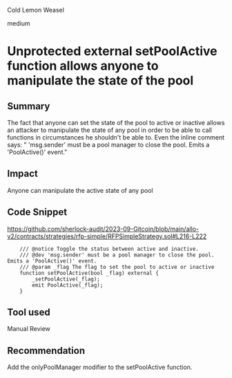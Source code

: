 Cold Lemon Weasel

medium

# Unprotected external setPoolActive function allows anyone to manipulate the state of the pool
## Summary
The fact that anyone can set the state of the pool to active or inactive allows an attacker to manipulate the state of any pool in order to be able to call functions in circumstances he shouldn't be able to. Even the inline comment says: " 'msg.sender' must be a pool manager to close the pool. Emits a 'PoolActive()' event."

## Impact
Anyone can manipulate the active state of any pool

## Code Snippet
https://github.com/sherlock-audit/2023-09-Gitcoin/blob/main/allo-v2/contracts/strategies/rfp-simple/RFPSimpleStrategy.sol#L216-L222

```solidity
    /// @notice Toggle the status between active and inactive.
    /// @dev 'msg.sender' must be a pool manager to close the pool. Emits a 'PoolActive()' event.
    /// @param _flag The flag to set the pool to active or inactive
    function setPoolActive(bool _flag) external {
        _setPoolActive(_flag);
        emit PoolActive(_flag);
    }
```

## Tool used

Manual Review

## Recommendation

Add the onlyPoolManager modifier to the setPoolActive function.